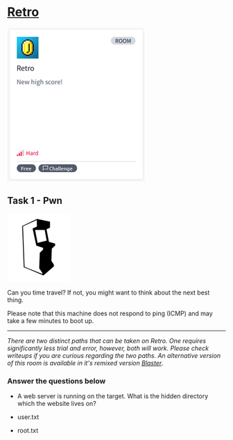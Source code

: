 # [Retro](https://tryhackme.com/r/room/retro)

![Retro](./images/Retro.png)

## Task 1 - Pwn

![logo](./images/logo.png)

Can you time travel? If not, you might want to think about the next best thing.

Please note that this machine does not respond to ping (ICMP) and may take a few minutes to boot up.

-------------------------------------

_There are two distinct paths that can be taken on Retro. One requires significantly less trial and error, however, both will work. Please check writeups if you are curious regarding the two paths. An alternative version of this room is available in it's remixed version [Blaster](https://tryhackme.com/room/blaster)_.

### Answer the questions below

* A web server is running on the target. What is the hidden directory which the website lives on?


* user.txt


* root.txt

